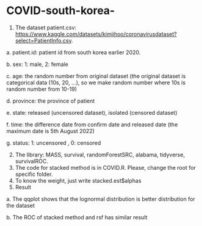 # COVID-south-korea-
1. The dataset
patient.csv: https://www.kaggle.com/datasets/kimjihoo/coronavirusdataset?select=PatientInfo.csv.

 a. patient.id: patient id from south korea earlier 2020.
 
 b. sex: 1: male, 2: female
 
 c. age: the random number from original dataset (the original dataset is categorical data (10s, 20, ...), so we make random number where 10s is random number from 10-19)
 
 d. province: the province of patient
 
 e. state: released (uncensored dataset), isolated (censored dataset)
 
 f. time: the difference date from confirm date and released date (the maximum date is 5th August 2022)
 
 g. status: 1: uncensored , 0: censored
 
2. The library: MASS, survival, randomForestSRC, alabama, tidyverse, survivalROC.
3. The code for stacked method is in COVID.R. Please, change the root for specific folder.
4. To know the weight, just write stacked.est$alphas
5. Result 

a. The qqplot shows that the lognormal distribution is better distribution for the dataset

b. The ROC of stacked method and rsf has similar result
 
